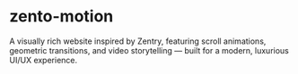 # zento-motion
A visually rich website inspired by Zentry, featuring scroll animations, geometric transitions, and video storytelling — built for a modern, luxurious UI/UX experience.
